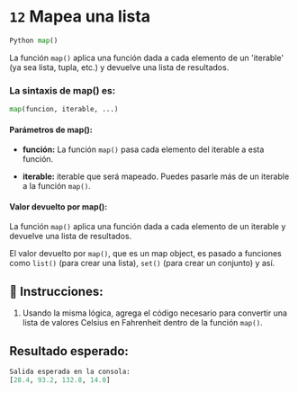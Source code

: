 # `12` Mapea una lista

```py
Python map()
```

La función `map()` aplica una función dada a cada elemento de un 'iterable' (ya sea lista, tupla, etc.) y devuelve una lista de resultados.

### La sintaxis de map() es:
 

```py
map(funcion, iterable, ...)
```
#### Parámetros de map():

- **función:** La función `map()` pasa cada elemento del iterable a esta función.

- **iterable:** iterable que será mapeado. Puedes pasarle más de un iterable a la función `map()`.

#### Valor devuelto por map():

La función `map()` aplica una función dada a cada elemento de un iterable y devuelve una lista de resultados.

El valor devuelto por `map()`, que es un map object, es pasado a funciones como `list()` (para crear una lista), `set()` (para crear un conjunto) y así.

## 📝 Instrucciones:

1. Usando la misma lógica, agrega el código necesario para convertir una lista de valores Celsius en Fahrenheit dentro de la función `map()`.

## Resultado esperado:

```py
Salida esperada en la consola:
[28.4, 93.2, 132.8, 14.0]
```
